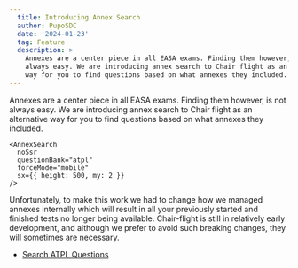 ```yaml
---
  title: Introducing Annex Search
  author: PupoSDC
  date: '2024-01-23'
  tag: Feature
  description: >
    Annexes are a center piece in all EASA exams. Finding them however, is not
    always easy. We are introducing annex search to Chair flight as an alternative
    way for you to find questions based on what annexes they included.
---
```


Annexes are a center piece in all EASA exams. Finding them however, is not
always easy. We are introducing annex search to Chair flight as an alternative
way for you to find questions based on what annexes they included.

```tsx eval
<AnnexSearch
  noSsr
  questionBank="atpl"
  forceMode="mobile"
  sx={{ height: 500, my: 2 }}
/>
```

Unfortunately, to make this work we had to change how we managed annexes
internally which will result in all your previously started and finished tests
no longer being available. Chair-flight is still in relatively early
development, and although we prefer to avoid such breaking changes, they will
sometimes are necessary.

- [Search ATPL Questions](/modules/atpl/annexes)

